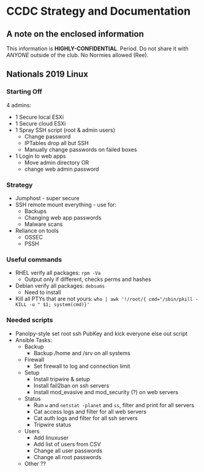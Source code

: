 # CCDC Strategy and Documentation

## A note on the enclosed information
This information is **HIGHLY-CONFIDENTIAL**. Period. Do not share it with *ANYONE* outside of the club. No Normies allowed (Ree).

## Nationals 2019 Linux

### Starting Off

4 admins:
* 1 Secure local ESXi
* 1 Secure cloud ESXi
* 1 Spray SSH script (root & admin users)
  * Change password
  * IPTables drop all but SSH
  * Manually change passwords on failed boxes
* 1 Login to web apps
  * Move admin directory OR
  * change web admin password

### Strategy

* Jumphost - super secure
* SSH remote mount everything - use for:
  * Backups
  * Changing web app passwords
  * Malware scans
* Reliance on tools
  * OSSEC
  * PSSH

### Useful commands
* RHEL verify all packages: `rpm -Va`
  * Output only if different, checks perms and hashes
* Debian verify all packages: `debsums`
  * Need to install
* Kill all PTYs that are not yours: `who | awk '!/root/{ cmd="/sbin/pkill -KILL -u " $1; system(cmd)}'`

### Needed scripts
* Panolpy-style set root ssh PubKey and kick everyone else out script
* Ansible Tasks:
  * Backup
    * Backup /home and /srv on all systems
  * Firewall
    * Set firewall to log and connection limit
  * Setup
    * Install tripwire & setup
    * Install fail2ban on ssh servers
    * Install mod_evasive and mod_security (?) on web servers
  * Status
    * Run `w` and `netstat -planet` and `ss`, filter and print for all servers
    * Cat access logs and filter for all web servers
    * Cat auth logs and filter for all ssh servers
    * Tripwire status
  * Users
    * Add linuxuser
    * Add list of users from CSV
    * Change all user passwords
    * Change all root passwords
  * Other ??

